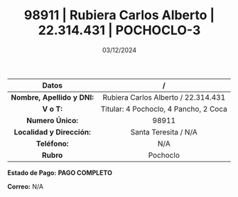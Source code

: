 ﻿---
title: 98911 | Rubiera Carlos Alberto | 22.314.431 | POCHOCLO-3
date: 03/12/2024
draft: false
tags: ['santa-teresita', 'titular', 'pochoclo']
---

|          **Datos**          |  /  |
|:---------------------------:|:---:|
| **Nombre, Apellido y DNI:** | Rubiera Carlos Alberto / 22.314.431 |
|          **V o T:**         | Titular: 4 Pochoclo, 4 Pancho, 2 Coca |
|      **Numero Único:**      | 98911 |
|  **Localidad y Dirección:** | Santa Teresita / N/A |
|        **Teléfono:**        | N/A |
|          **Rubro**          | Pochoclo |

**Estado de Pago:** **PAGO COMPLETO**

**Correo:** N/A
